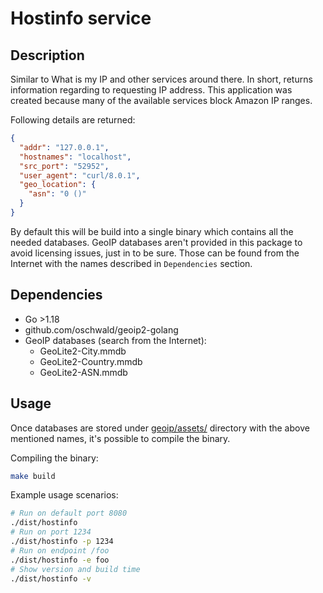 # Hostinfo service

## Description

Similar to What is my IP and other services around there.
In short, returns information regarding to requesting IP address.
This application was created because many of the available services block Amazon IP ranges.

Following details are returned:

```json
{
  "addr": "127.0.0.1",
  "hostnames": "localhost",
  "src_port": "52952",
  "user_agent": "curl/8.0.1",
  "geo_location": {
    "asn": "0 ()"
  }
}
```

By default this will be build into a single binary which contains all the needed databases.
GeoIP databases aren't provided in this package to avoid licensing issues, just in to be sure.
Those can be found from the Internet with the names described in `Dependencies` section.

## Dependencies

* Go >1.18
* github.com/oschwald/geoip2-golang
* GeoIP databases (search from the Internet):
  * GeoLite2-City.mmdb
  * GeoLite2-Country.mmdb
  * GeoLite2-ASN.mmdb

## Usage

Once databases are stored under [geoip/assets/](geoip/assets/) directory with the above mentioned names,
it's possible to compile the binary.

Compiling the binary:

```bash
make build

```

Example usage scenarios:

```bash
# Run on default port 8080
./dist/hostinfo
# Run on port 1234
./dist/hostinfo -p 1234
# Run on endpoint /foo
./dist/hostinfo -e foo
# Show version and build time
./dist/hostinfo -v
```

